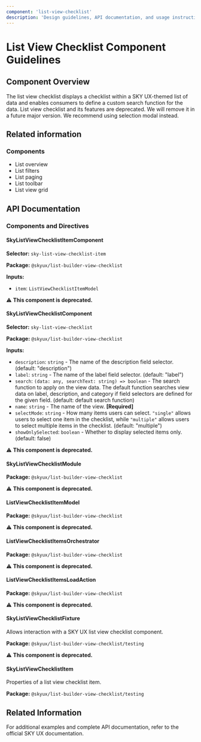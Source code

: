 ```yaml
---
component: 'list-view-checklist'
description: 'Design guidelines, API documentation, and usage instructions for the list-view-checklist component extracted from SKY UX documentation.'
---
```


# List View Checklist Component Guidelines

## Component Overview
The list view checklist displays a checklist within a SKY UX-themed list of data and enables consumers to define a custom search function for the data. List view checklist and its features are deprecated. We will remove it in a future major version. We recommend using selection modal instead.

## Related information

### Components

- List overview
- List filters
- List paging
- List toolbar
- List view grid

## API Documentation

### Components and Directives

#### SkyListViewChecklistItemComponent

**Selector:** `sky-list-view-checklist-item`

**Package:** `@skyux/list-builder-view-checklist`

**Inputs:**

- `item`: `ListViewChecklistItemModel`

⚠️ **This component is deprecated.**

#### SkyListViewChecklistComponent

**Selector:** `sky-list-view-checklist`

**Package:** `@skyux/list-builder-view-checklist`

**Inputs:**

- `description`: `string` - The name of the description field selector. (default: "description")
- `label`: `string` - The name of the label field selector. (default: "label")
- `search`: `(data: any, searchText: string) => boolean` - The search function to apply on the view data.
The default function searches view data on label, description,
and category if field selectors are defined for the given field. (default: default search function)
- `name`: `string` - The name of the view. **[Required]**
- `selectMode`: `string` - How many items users can select.
`"single"` allows users to select one item in the checklist, while `"multiple"`
allows users to select multiple items in the checklist. (default: "multiple")
- `showOnlySelected`: `boolean` - Whether to display selected items only. (default: false)

⚠️ **This component is deprecated.**

#### SkyListViewChecklistModule

**Package:** `@skyux/list-builder-view-checklist`

⚠️ **This component is deprecated.**

#### ListViewChecklistItemModel

**Package:** `@skyux/list-builder-view-checklist`

⚠️ **This component is deprecated.**

#### ListViewChecklistItemsOrchestrator

**Package:** `@skyux/list-builder-view-checklist`

⚠️ **This component is deprecated.**

#### ListViewChecklistItemsLoadAction

**Package:** `@skyux/list-builder-view-checklist`

⚠️ **This component is deprecated.**

#### SkyListViewChecklistFixture

Allows interaction with a SKY UX list view checklist component.

**Package:** `@skyux/list-builder-view-checklist/testing`

⚠️ **This component is deprecated.**

#### SkyListViewChecklistItem

Properties of a list view checklist item.

**Package:** `@skyux/list-builder-view-checklist/testing`

## Related Information

For additional examples and complete API documentation, refer to the official SKY UX documentation.